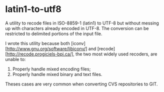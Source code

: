 latin1-to-utf8
==============

A utility to recode files in ISO-8859-1 (latin1) to UTF-8 but without messing up with characters already encoded in UTF-8.
The conversion can be restricted to delimited portions of the input file.

I wrote this utility because both [iconv][http://www.gnu.org/software/libiconv/] and [recode][http://recode.progiciels-bpi.ca/], the two most widely used recoders, are unable to:

1. Properly handle mixed encoding files;
2. Properly handle mixed binary and text files.

Theses cases are very common when converting CVS repositories to GIT.
